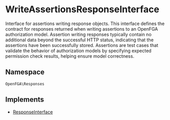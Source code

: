 # WriteAssertionsResponseInterface

Interface for assertions writing response objects. This interface defines the contract for responses returned when writing assertions to an OpenFGA authorization model. Assertion writing responses typically contain no additional data beyond the successful HTTP status, indicating that the assertions have been successfully stored. Assertions are test cases that validate the behavior of authorization models by specifying expected permission check results, helping ensure model correctness.

## Namespace
`OpenFGA\Responses`

## Implements
* [ResponseInterface](Responses/ResponseInterface.md)



